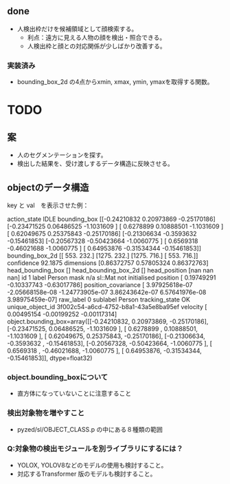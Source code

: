 ## done 
- 人検出枠だけを候補領域として顔検索する。
  - 利点：遠方に見える人物の顔を検出・照合できる。
  - 人検出枠と顔との対応関係が少しばかり改善する。
### 実装済み
  - bounding_box_2d の4点からxmin, xmax, ymin, ymaxを取得する関数。

# TODO
## 案
- 人のセグメンテーションを探す。
- 検出した結果を、受け渡しするデータ構造に反映させる。
  
## objectのデータ構造
key と val　を表示させた例：

action_state IDLE
bounding_box [[-0.24210832  0.20973869 -0.25170186]
 [-0.23471525  0.06486525 -1.1031609 ]
 [ 0.6278899   0.10888501 -1.1031609 ]
 [ 0.62049675  0.25375843 -0.25170186]
 [-0.21306634 -0.3593632  -0.15461853]
 [-0.20567328 -0.50423664 -1.0060775 ]
 [ 0.6569318  -0.46021688 -1.0060775 ]
 [ 0.64953876 -0.31534344 -0.15461853]]
bounding_box_2d [[ 553.  232.]
 [1275.  232.]
 [1275.  716.]
 [ 553.  716.]]
confidence 92.1875
dimensions [0.86372757 0.57805324 0.86372763]
head_bounding_box []
head_bounding_box_2d []
head_position [nan nan nan]
id 1
label Person
mask n/a sl::Mat not initialised
position [ 0.19749291 -0.10337743 -0.63017786]
position_covariance [ 3.97925618e-07 -2.05668158e-08 -1.24773905e-07  3.86243642e-07
  6.57641976e-08  3.98975459e-07]
raw_label 0
sublabel Person
tracking_state OK
unique_object_id 3f002c54-a6cd-4752-b8a1-43a5e8ba95ef
velocity [ 0.00495154 -0.00199252 -0.00117314]
object.bounding_box=array([[-0.24210832,  0.20973869, -0.25170186],
       [-0.23471525,  0.06486525, -1.1031609 ],
       [ 0.6278899 ,  0.10888501, -1.1031609 ],
       [ 0.62049675,  0.25375843, -0.25170186],
       [-0.21306634, -0.3593632 , -0.15461853],
       [-0.20567328, -0.50423664, -1.0060775 ],
       [ 0.6569318 , -0.46021688, -1.0060775 ],
       [ 0.64953876, -0.31534344, -0.15461853]], dtype=float32)

### object.bounding_boxについて
- 直方体になっていないことに注意すること

### 検出対象物を増やすこと
- pyzed/sl/OBJECT_CLASS.p の中にある８種類の範囲

### Q:対象物の検出モジュールを別ライブラリにするには？
- YOLOX, YOLOV8などのモデルの使用も検討すること。
- 対応するTransformer 版のモデルも検討すること。
